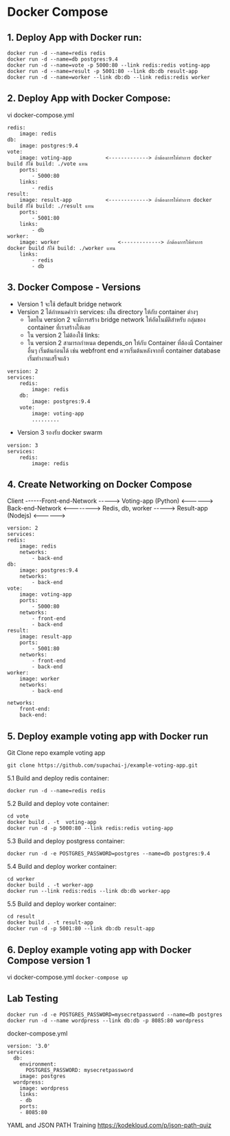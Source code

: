 # Docker Compose

## 1. Deploy App with Docker run:
```
docker run -d --name=redis redis
docker run -d --name=db postgres:9.4
docker run -d --name=vote -p 5000:80 --link redis:redis voting-app
docker run -d --name=result -p 5001:80 --link db:db result-app
docker run -d --name=worker --link db:db --link redis:redis worker 
```
## 2. Deploy App with Docker Compose:
vi docker-compose.yml
```
redis:
    image: redis
db:
    image: postgres:9.4
vote:
    image: voting-app           <-------------> ถ้าต้องการให้ทำการ docker build ก็ใช้ build: ./vote แทน
    ports: 
        - 5000:80
    links:
        - redis
result:
    image: result-app           <-------------> ถ้าต้องการให้ทำการ docker build ก็ใช้ build: ./result แทน
    ports: 
        - 5001:80
    links:
        - db
worker:
    image: worker                   <-------------> ถ้าต้องการให้ทำการ docker build ก็ใช้ build: ./worker แทน
    links:
        - redis
        - db
```

## 3. Docker Compose - Versions
- Version 1 
    จะใช้ default bridge network 
- Version 2 ได้กำหนดคำว่า services: เป็น directory ให้กับ container ต่างๆ 
    - โดยใน version 2 จะมีการสร้าง bridge network ให้อัตโนมัติสำหรับ กลุ่มของ container ที่เราสร้างให้เลย
    - ใน version 2 ไม่ต้องใช้ links: 
    - ใน version 2 สามารถกำหนด depends_on ให้กับ Container ที่ต้องมี Container อื่นๆ เริ่มต้นก่อนได้ เช่น webfront end ควรเริ่มต้นหลังจากที่ container database เริ่มทำงานเสร็จแล้ว
```
version: 2
services: 
    redis:
        image: redis
    db:
        image: postgres:9.4
    vote:
        image: voting-app 
        .........
```
- Version 3  รองรับ docker swarm
```
version: 3
services: 
    redis:
        image: redis
```

## 4. Create Networking on Docker Compose

Client  ------Front-end-Network -----> Voting-app (Python) <------> Back-end-Network <--------> Redis, db, worker
                                                        -----> Result-app (Nodejs)  <------> 

```
version: 2
services:
redis:
    image: redis
    networks:
        - back-end
db:
    image: postgres:9.4
    networks:
        - back-end
vote:
    image: voting-app 
    ports: 
        - 5000:80
    networks:
        - front-end
        - back-end
result:
    image: result-app
    ports: 
        - 5001:80
    networks:
        - front-end
        - back-end
worker:
    image: worker 
    networks:
        - back-end

networks:
    front-end:
    back-end:
```
## 5. Deploy example voting app with Docker run
Git Clone repo example voting app
```
git clone https://github.com/supachai-j/example-voting-app.git
```
5.1 Build and deploy redis container:
```
docker run -d --name=redis redis
```
5.2 Build and deploy vote container:
```
cd vote 
docker build . -t  voting-app
docker run -d -p 5000:80 --link redis:redis voting-app
```
5.3 Build and deploy postgress container:
```
docker run -d -e POSTGRES_PASSWORD=postgres --name=db postgres:9.4
```
5.4 Build and deploy worker container:
```
cd worker
docker build . -t worker-app
docker run --link redis:redis --link db:db worker-app
```
5.5 Build and deploy worker container:
```
cd result
docker build . -t result-app
docker run -d -p 5001:80 --link db:db result-app
```

## 6. Deploy example voting app with Docker Compose version 1
vi docker-compose.yml
``
docker-compose up
``
## Lab Testing 
```
docker run -d -e POSTGRES_PASSWORD=mysecretpassword --name=db postgres
docker run -d --name wordpress --link db:db -p 8085:80 wordpress
```
docker-compose.yml
```
version: '3.0'
services:
  db:
    environment:
      POSTGRES_PASSWORD: mysecretpassword
    image: postgres
  wordpress:
    image: wordpress
    links:
    - db
    ports:
    - 8085:80
```
YAML and JSON PATH Training
https://kodekloud.com/p/json-path-quiz